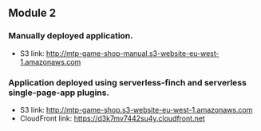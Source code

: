 
## Module 2

### Manually deployed application.
- S3 link: http://mtp-game-shop-manual.s3-website-eu-west-1.amazonaws.com

### Application deployed using serverless-finch and serverless single-page-app plugins.
- S3 link: http://mtp-game-shop.s3-website-eu-west-1.amazonaws.com
- CloudFront link: https://d3k7mv7442su4y.cloudfront.net


